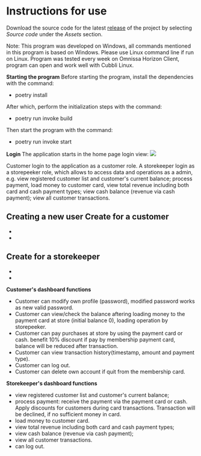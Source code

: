 # Instructions for use

Download the source code for the latest [release](https://github.com/xiongxiaowen/ot-harjoitustyo/releases/tag/Viikko5) of the project by selecting _Source code_ under the _Assets_ section.

Note: This program was developed on Windows, all commands mentioned in this program is based on Windows. Please use Linux command line if run on Linux. Program was tested every week on Omnissa Horizon Client, program can open and work well with Cubbli Linux.

**Starting the program**
Before starting the program, install the dependencies with the command: 
- poetry install


After which, perform the initialization steps with the command:
- poetry run invoke build


Then start the program with the command:
- poetry run invoke start


**Login**
The application starts in the home page login view:
![](./kuvat/kayttoohje-kirjautuminen.png)

Customer login to the application as a customer role. A storekeeper login as a storepeeker role, which allows to access data and operations as a admin, e.g. view registered customer list and customer's current balance; process payment, load money to customer card, view total revenue including both card and cash payment types; view cash balance (revenue via cash payment); view all customer transactions.

**Creating a new user**
Create for a customer
- 
- 
- 

Create for a storekeeper
- 
- 
- 

**Customer's dashboard functions**
- Customer can modify own profile (password), modified password works as new valid password.
- Customer can view/check the balance aftering loading money to the payment card at store (initial balance 0), loading operation by storepeeker.
- Customer can pay purchases at store by using the payment card or cash. benefit 10% discount if pay by membership payment card, balance will be reduced after transaction.
- Customer can view transaction history(timestamp, amount and payment type). 
- Customer can log out. 
- Customer can delete own account if quit from the membership card.

**Storekeeper's dashboard functions**
- view registered customer list and customer's current balance; 
- process payment: receive the payment via the payment card or cash. Apply discounts for customers during card transactions. Transaction will be declined, if no sufficient money in card.
- load money to customer card. 
- view total revenue including both card and cash payment types; 
- view cash balance (revenue via cash payment); 
- view all customer transactions.
- can log out.
